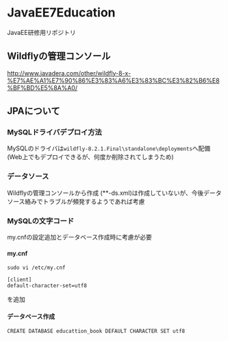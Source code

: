# JavaEE7Education
JavaEE研修用リポジトリ

## Wildflyの管理コンソール
http://www.javadera.com/other/wildfly-8-x-%E7%AE%A1%E7%90%86%E3%83%A6%E3%83%BC%E3%82%B6%E8%BF%BD%E5%8A%A0/

## JPAについて

### MySQLドライバデプロイ方法
MySQLのドライバは`wildfly-8.2.1.Final\standalone\deployments`へ配備
(Web上でもデプロイできるが、何度か削除されてしまうため)

### データソース
Wildflyの管理コンソールから作成
(**-ds.xml)は作成していないが、今後データソース絡みでトラブルが頻発するようであれば考慮

### MySQLの文字コード
my.cnfの設定追加とデータベース作成時に考慮が必要

#### my.cnf
```
sudo vi /etc/my.cnf
```
```
[client]
default-character-set=utf8
```
を追加

#### データベース作成
```
CREATE DATABASE educattion_book DEFAULT CHARACTER SET utf8
```
